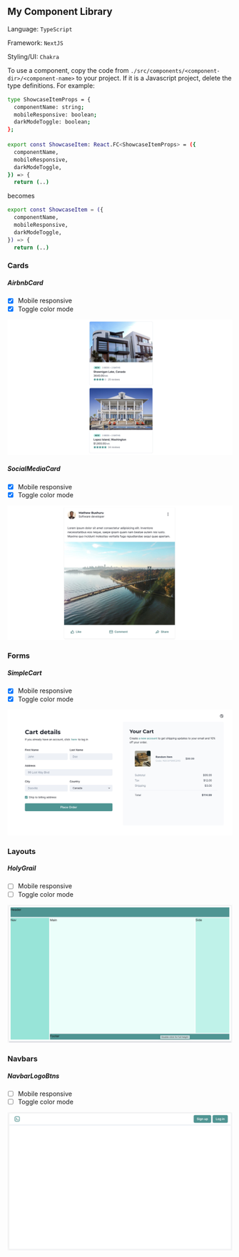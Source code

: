 ## My Component Library

Language: `TypeScript`

Framework: `NextJS`

Styling/UI: `Chakra`

To use a component, copy the code from `./src/components/<component-dir>/<component-name>` to your project. If it is a Javascript project, delete the type definitions. For example:
```sh
type ShowcaseItemProps = {
  componentName: string;
  mobileResponsive: boolean;
  darkModeToggle: boolean;
};

export const ShowcaseItem: React.FC<ShowcaseItemProps> = ({
  componentName,
  mobileResponsive,
  darkModeToggle,
}) => {
  return (..)
```
becomes
```sh
export const ShowcaseItem = ({
  componentName,
  mobileResponsive,
  darkModeToggle,
}) => {
  return (..)
```

### Cards 

##### AirbnbCard
- [x] Mobile responsive
- [x] Toggle color mode

![Airbnb](./docs/AirbnbCard1.jpg)

##### SocialMediaCard
- [x] Mobile responsive
- [x] Toggle color mode

![Airbnb](./docs/SocialMediaCard.jpg)

### Forms 

##### SimpleCart
- [x] Mobile responsive
- [x] Toggle color mode

![SimpleCart](./docs/SimpleCart1.jpg)

### Layouts 

##### HolyGrail
- [ ] Mobile responsive
- [ ] Toggle color mode

![HolyGrail](./docs/HolyGrail.jpg)

### Navbars 

##### NavbarLogoBtns
- [ ] Mobile responsive
- [ ] Toggle color mode

![Simple cart page](./docs/NavbarLogoBtns.jpg)
